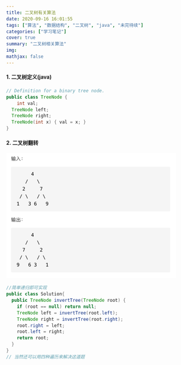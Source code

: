 ```yaml
---
title: 二叉树有关算法
date: 2020-09-16 16:01:55
tags: ["算法", "数据结构", "二叉树", "java", "未完待续"]
categories: ["学习笔记"]
cover: true
summary: "二叉树相关算法"
img:
mathjax: false
---
```


#### 1. 二叉树定义(java)

```java
// Definition for a binary tree node.
public class TreeNode {
	int val;
  TreeNode left;
  TreeNode right;
  TreeNode(int x) { val = x; }
}
```



#### 2. 二叉树翻转

<img src="二叉树有关算法/截屏2020-09-16 下午4.04.19.png" style="zoom:50%;" />

```java
//简单递归即可实现
public class Solution{
  public TreeNode invertTree(TreeNode root) {
    if (root == null) return null;
    TreeNode left = invertTree(root.left);
    TreeNode right = invertTree(root.right);
    root.right = left;
    root.left = right;
    return root;
  }
}
// 当然还可以用四种遍历来解决这道题
```

